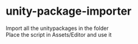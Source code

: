# unity-package-importer
Import all the unitypackages in the folder  
Place the script in Assets/Editor and use it
